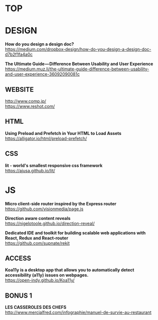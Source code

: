 # TOP


# DESIGN

**How do you design a design doc?**  
https://medium.com/dropbox-design/how-do-you-design-a-design-doc-d7b2f1fa4a0c

**The Ultimate Guide — Difference Between Usability and User Experience**  
https://medium.muz.li/the-ultimate-guide-difference-between-usability-and-user-experience-36092090081c



## WEBSITE 

http://www.comp.jp/  
https://www.reshot.com/  



## HTML

**Using Preload and Prefetch in Your HTML to Load Assets**  
https://alligator.io/html/preload-prefetch/



## CSS

**lit - world's smallest responsive css framework**  
https://ajusa.github.io/lit/



# JS

**Micro client-side router inspired by the Express router**  
https://github.com/visionmedia/page.js

**Direction aware content reveals**  
https://nigelotoole.github.io/direction-reveal/

**Dedicated IDE and toolkit for building scalable web applications with React, Redux and React-router**  
https://github.com/supnate/rekit



## ACCESS

**Koa11y is a desktop app that allows you to automatically detect accessibility (a11y) issues on webpages.**  
https://open-indy.github.io/Koa11y/



## BONUS 1

**LES CASSEROLES DES CHEFS**
http://www.mercialfred.com/infographie/manuel-de-survie-au-restaurant


